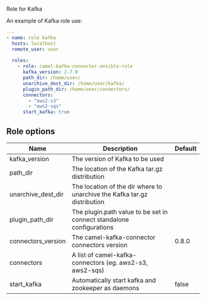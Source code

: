 Role for Kafka

An example of Kafka role use:

```yaml
---
- name: role kafka
  hosts: localhost
  remote_user: user
  
  roles:
    - role: camel-kafka-connector-ansible-role
      kafka_version: 2.7.0
      path_dir: /home/user/
      unarchive_dest_dir: /home/user/kafka/
      plugin_path_dir: /home/user/connectors/
      connectors:
        - "aws2-s3"
        - "aws2-sqs"
      start_kafka: true
```

## Role options

| Name                                 | Description                                                                         | Default
|--------------------------------------|-------------------------------------------------------------------------------------|-----------------------
| kafka_version                        | The version of Kafka to be used                                                     |
| path_dir                             | The location of the Kafka tar.gz distribution                                       |
| unarchive_dest_dir                   | The location of the dir where to unarchive the Kafka tar.gz distribution            |
| plugin_path_dir                      | The plugin.path value to be set in connect standalone configurations                |
| connectors_version                   | The camel-kafka-connector connectors version                                        | 0.8.0
| connectors                           | A list of camel-kafka-connectors (eg. aws2-s3, aws2-sqs)                            |
| start_kafka                          | Automatically start kafka and zookeeper as daemons                                  | false
